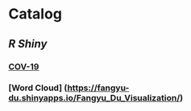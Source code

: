 # Catalog
## *R Shiny*
### [COV-19](https://fangyu-du.shinyapps.io/cov-19/) 
### [Word Cloud] (https://fangyu-du.shinyapps.io/Fangyu_Du_Visualization/)

